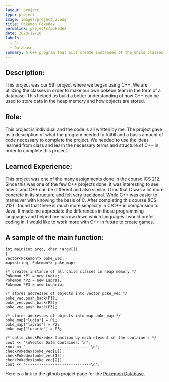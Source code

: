 ```yaml
---
layout: project
type: project
image: images/project_2.png
title: Pokemon Pokedex
permalink: projects/pokedex
date: 2020-12-10
labels:
  - C++
  - Database
summary: A C++ program that will create instances of the child classes in the heap memory, creating two data containers. 
---
```


## Description: 
This project was our 9th project where we began using C++. We are utilizing the classes in order to make our own pokeon team in the form of a database. This helped us build a better understanding of how C++ can be used to store data in the heap memory and how objects are stored.

## Role:
This project is individual and the code is all written by me. The project gave us a description of what the program needed to fulfill and a basis amount of code necessary to complete the project. We needed to use the ideas learned from class and learn the necessary terms and structure of C++ in order to complete this project.

## Learned Experience:
This project was one of the many assignments done in the course ICS 212. Since this was one of the few C++ projects done, it was interesting to see how C and C++ can be different and also similar. I find that C was a lot more concrete in its structure and felt very traditional. While C++ was easier to maneuver with knowing the basis of C. After completing this course (ICS 212) I found that there is much more simplicity in C/C++ in comparision to Java. It made me appreciate the differences in these programming languages and helped me narrow down which languages I would prefer coding in. I would like to work more with C++ in future to create games.

## A sample of the main function:

    int main(int argc, char *argv[])
    {
    vector<Pokemon*> poke_vec;
    map<string, Pokemon*> poke_map;

    /* creates instance of all child classes in heap memory */
    Pokemon *P1 = new Lugia;
    Pokemon *P2 = new Lapras;
    Pokemon *P3 = new Lucario;

    /* stores addresses of objects into vector poke_vec */
    poke_vec.push_back(P1);
    poke_vec.push_back(P2);
    poke_vec.push_back(P3);

    /* stores addresses of objects into map poke_map */
    poke_map["lugia"] = P1;
    poke_map["lapras"] = P2;
    poke_map["lucario"] = P3;

    /* calls checkPokedex function by each element of the containers */
    cout << "\nVector Data Container: \n";
    cout << "-----------------------------\n";
    checkPokedex(poke_vec[0]);
    checkPokedex(poke_vec[1]);
    checkPokedex(poke_vec[2]);
    cout << "-----------------------------\n";
    
Here is a link to the github project page for the [Pokemon Database]( https://github.com/tbui00/pokemon-database).

&nbsp;
&nbsp;
